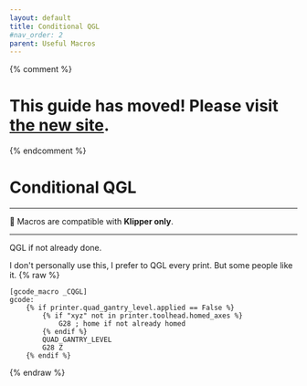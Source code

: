 ```yaml
---
layout: default
title: Conditional QGL
#nav_order: 2
parent: Useful Macros
---
```

{% comment %} 
# This guide has moved! Please visit [the new site](https://andrewellis93.github.io/Print-Tuning-Guide/).
{% endcomment %}
# Conditional QGL
---
:dizzy: Macros are compatible with **Klipper only**.

---
QGL if not already done.

I don't personally use this, I prefer to QGL every print. But some people like it.
{% raw %}
```
[gcode_macro _CQGL]
gcode:
    {% if printer.quad_gantry_level.applied == False %}
        {% if "xyz" not in printer.toolhead.homed_axes %}
            G28 ; home if not already homed
        {% endif %}
        QUAD_GANTRY_LEVEL
        G28 Z
    {% endif %}
```
{% endraw %}